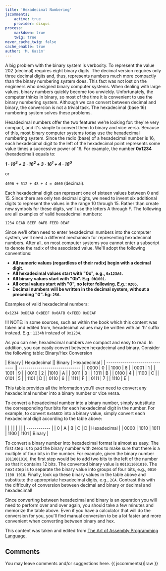 ```yaml
---
title: 'Hexadecimal Numbering'
jscomments:
    active: true
    provider: disqus
process:
    markdown: true
    twig: true
never_cache_twig: false
cache_enable: true
author: 'M. Kasim'
---
```


A big problem with the binary system is verbosity. To represent the value 202 (decimal) requires eight binary digits. The decimal version requires only three decimal digits and, thus, represents numbers much more compactly than the binary numbering system does. This fact was not lost on the engineers who designed binary computer systems. When dealing with large values, binary numbers quickly become too unwieldy. Unfortunately, the computer thinks in binary, so most of the time it is convenient to use the binary numbering system. Although we can convert between decimal and binary, the conversion is not a trivial task. The hexadecimal (base 16) numbering system solves these problems.

Hexadecimal numbers offer the two features we're looking for: they're very compact, and it's simple to convert them to binary and vice versa. Because of this, most binary computer systems today use the hexadecimal numbering system. Since the radix (base) of a hexadecimal number is 16, each hexadecimal digit to the left of the hexadecimal point represents some value times a successive power of 16. For example, the number **0x1234** (hexadecimal) equals to:

_**1 · 16<sup>3</sup>   +   2 · 16<sup>2</sup>   +   3 · 16<sup>1</sup>   +   4 · 16<sup>0</sup>**_

or

`4096 + 512 + 48 + 4 = 4660` (decimal).

Each hexadecimal digit can represent one of sixteen values between 0 and 15. Since there are only ten decimal digits, we need to invent six additional digits to represent the values in the range 10 through 15. Rather than create new symbols for these digits, we'll use the letters A through F. The following are all examples of valid hexadecimal numbers:

`1234 DEAD BEEF 0AFB FEED DEAF`

Since we'll often need to enter hexadecimal numbers into the computer system, we'll need a different mechanism for representing hexadecimal numbers. After all, on most computer systems you cannot enter a subscript to denote the radix of the associated value. We'll adopt the following conventions:

* **All numeric values (regardless of their radix) begin with a decimal digit.** 
* **All hexadecimal values start with "0x", e.g., `0x123A4`.**
* **All binary values start with "0b". E.g. `0b1001`.**
* **All octal values start with "0", no letter following. E.g.: `0206`.**
* **Decimal numbers will be written in the decimal system, without a preceding "0". Eg: `256`.**

Examples of valid hexadecimal numbers:

`0x1234 0xDEAD 0xBEEF 0x0AFB 0xFEED 0xDEAF`

!!! NOTE: in some sources, such as within the book which this content was taken and edited from, hexadecimal values may be written with an 'h' suffix instead. E.g.: `1234h` instead of `0x1234`.

As you can see, hexadecimal numbers are compact and easy to read. In addition, you can easily convert between hexadecimal and binary. Consider the following table:
Binary/Hex Conversion

| Binary | Hexadecimal || Binary | Hexadecimal |
| ------------------------------- || ------------------------------- |
 | 0000 | 0 |	| 1000 	| 8 |
 | 0001 	| 1 |	| 1001 	| 9 |
| 0010 	| 2 |	 |1010 	| A |
| 0011 	| 3 |	| 1011 	| B |
 | 0100 	| 4 |	| 1100 	| C |
| 0101 	| 5 |	 | 1101 	| D |
| 0110 	| 6 |	| 1111 	| F |
| 0111 	| 7 |	 | 1110 	| E |


This table provides all the information you'll ever need to convert any hexadecimal number into a binary number or vice versa.

To convert a hexadecimal number into a binary number, simply substitute the corresponding four bits for each hexadecimal digit in the number. For example, to convert `0x0ABCD` into a binary value, simply convert each hexadecimal digit according to the table above:

|  |  |  |  |  |  |
| ------------ |
|     0    |    A    |    B    |    C    |    D    | Hexadecimal |
| 0000 | 1010 | 1011 | 1100 | 1101 | Binary |

To convert a binary number into hexadecimal format is almost as easy. The first step is to pad the binary number with zeros to make sure that there is a multiple of four bits in the number. For example, given the binary number `1011001010`, the first step would be to add two bits to the left of the number so that it contains 12 bits. The converted binary value is `001011001010`. The next step is to separate the binary value into groups of four bits, e.g., `0010 1100 1010`. Finally, look up these binary values in the table above and substitute the appropriate hexadecimal digits, e.g., `2CA`. Contrast this with the difficulty of conversion between decimal and binary or decimal and hexadecimal!

Since converting between hexadecimal and binary is an operation you will need to perform over and over again, you should take a few minutes and memorize the table above. Even if you have a calculator that will do the conversion for you, you'll find manual conversion to be a lot faster and more convenient when converting between binary and hex.


This content was taken and edited from [The Art of Assembly Programming Language](http://www.arl.wustl.edu:80/~lockwood/class/cs306/books/artofasm/Chapter_1/CH01-2.html).


## Comments
You may leave comments and/or suggestions here.
{{ jscomments()|raw }}